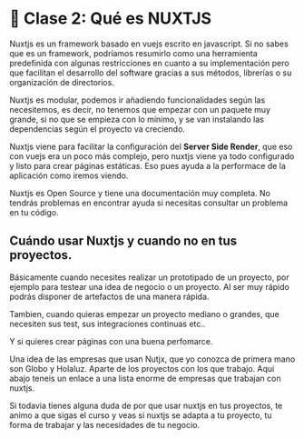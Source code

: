 # 📗 Clase 2: Qué es NUXTJS

Nuxtjs es un framework basado en vuejs escrito en javascript. Si no sabes que es un framework, podríamos resumirlo como una herramienta predefinida con algunas restricciones en cuanto a su implementación pero que facilitan el desarrollo del software gracias a sus métodos, librerías o su organización de directorios.

Nuxtjs es modular, podemos ir añadiendo funcionalidades según las necesitemos, es decir, no tenemos que empezar con un paquete muy grande, si no que se empieza con lo mínimo, y se van instalando las dependencias según el proyecto va creciendo.

Nuxtjs viene para facilitar la configuración del **Server Side Render**, que eso con vuejs era un poco más complejo, pero nuxtjs viene ya todo configurado y listo para crear páginas estáticas. Eso pues ayuda a la performace de la aplicación como iremos viendo.

Nuxtjs es Open Source y tiene una documentación muy completa. No tendrás problemas en encontrar ayuda si necesitas consultar un problema en tu código.

## Cuándo usar Nuxtjs y cuando no en tus proyectos.

Básicamente cuando necesites realizar un prototipado de un proyecto, por ejemplo para testear una idea de negocio o un proyecto. Al ser muy rápido podrás disponer de artefactos de una manera rápida.

Tambien, cuando quieras empezar un proyecto mediano o grandes, que necesiten sus test, sus integraciones continuas etc..

Y si quieres crear páginas con una buena perfomarce.

Una idea de las empresas que usan Nutjx, que yo conozca de primera mano son Globo y Holaluz. Aparte de los proyectos con los que trabajo. Aqui abajo teneis un enlace a una lista enorme de empresas que trabajan con nuxtjs.

Si todavia tienes alguna duda de por que usar nuxtjs en tus proyectos, te animo a que sigas el curso y veas si nuxtjs se adapta a tu proyecto, tu forma de trabajar y las necesidades de tu negocio.


